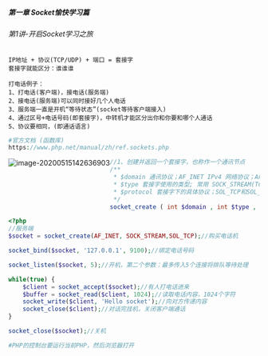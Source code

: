 ##### 第一章 Socket愉快学习篇

###### 第1讲-开启Socket学习之旅

```
IP地址 + 协议(TCP/UDP) + 端口 = 套接字
套接字就能区分：谁谁谁

打电话例子：
1、打电话(客户端)，接电话(服务端)
2、接电话(服务端)可以同时接好几个人电话
3、服务端一直是开机“等待状态”(socket等待客户端接入)
4、通过区号+电话号码(即套接字)，中转机才能区分出你和你要和哪个人通话
5、协议要相同，(即通话语言)
```

```php
#官方文档 (函数库)
https://www.php.net/manual/zh/ref.sockets.php
```

<img src="H:\笔记本\Websocket.assets\image-20200515142636903.png" alt="image-20200515142636903" style="float:left;" />

```php
//1、创建并返回一个套接字，也称作一个通讯节点
/**
 * $domain 通讯协议；AF_INET IPv4 网络协议；AF_INET6 IPv6 网络协议；AF_UNIX 本地通讯协议(进程间)
 * $type 套接字使用的类型; 常用 SOCK_STREAM(TCP)、SOCK_DGRAM(UDP)、SOCK_SEQPACKET(全双工)等
 * $protocol 套接字下的具体协议；SOL_TCP和SOL_UDP
 */
socket_create ( int $domain , int $type , int $protocol ) : resource
```

```php
<?php
//服务端
$socket = socket_create(AF_INET, SOCK_STREAM,SOL_TCP);//购买电话机

socket_bind($socket, '127.0.0.1', 9100);//绑定电话号码

socket_listen($socket, 5);//开机，第二个参数：最多传入5个连接将排队等待处理

while(true) {
    $client = socket_accept($socket);//有人打电话进来
    $buffer = socket_read($client, 1024);//读取电话内容，1024个字符
    socket_write($client, 'Hello socket');//向对方传递内容
    socket_close($client);//对话完挂机，关闭客户端通话
}

socket_close($socket);//关机

#PHP的控制台要运行当前PHP，然后浏览器打开
```


